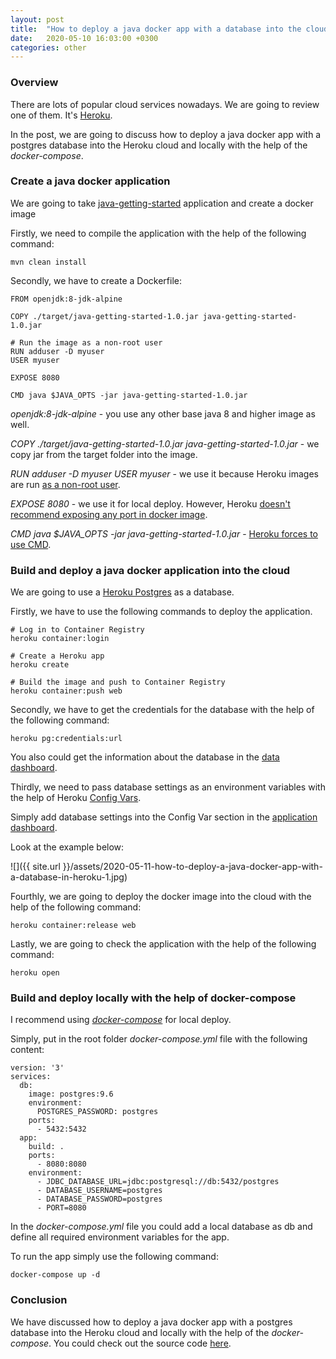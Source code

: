 ```yaml
---
layout: post
title:  "How to deploy a java docker app with a database into the cloud"
date:   2020-05-10 16:03:00 +0300
categories: other
---
```


### Overview 

There are lots of popular cloud services nowadays. We are going to review one of them. It's [Heroku](https://www.heroku.com/).

In the post, we are going to discuss how to deploy a java docker app with a postgres database into the Heroku cloud and locally with the help of the *docker-compose*.

### Create a java docker application

We are going to take [java-getting-started](https://github.com/heroku/java-getting-started) application and create a docker image

Firstly, we need to compile the application with the help of the following command:

```
mvn clean install
```

Secondly, we have to create a Dockerfile:

```
FROM openjdk:8-jdk-alpine

COPY ./target/java-getting-started-1.0.jar java-getting-started-1.0.jar

# Run the image as a non-root user
RUN adduser -D myuser
USER myuser

EXPOSE 8080

CMD java $JAVA_OPTS -jar java-getting-started-1.0.jar
```

*openjdk:8-jdk-alpine* - you use any other base java 8 and higher image as well.

*COPY ./target/java-getting-started-1.0.jar java-getting-started-1.0.jar* - we copy jar from the target folder into the image.

*RUN adduser -D myuser
 USER myuser* - we use it because Heroku images are run [as a non-root user](https://devcenter.heroku.com/articles/container-registry-and-runtime#run-the-image-as-a-non-root-user). 

*EXPOSE 8080* - we use it for local deploy. However, Heroku [doesn't recommend exposing any port in docker image](https://devcenter.heroku.com/articles/container-registry-and-runtime#dockerfile-commands-and-runtime).

*CMD java $JAVA_OPTS -jar java-getting-started-1.0.jar* - [Heroku forces to use CMD](https://devcenter.heroku.com/articles/container-registry-and-runtime#dockerfile-commands-and-runtime).

### Build and deploy a java docker application into the cloud

We are going to use a [Heroku Postgres](https://www.heroku.com/postgres) as a database.

Firstly, we have to use the following commands to deploy the application.

```
# Log in to Container Registry
heroku container:login

# Create a Heroku app
heroku create

# Build the image and push to Container Registry
heroku container:push web
```

Secondly, we have to get the credentials for the database with the help of the following command:

```
heroku pg:credentials:url
```

You also could get the information about the database in the [data dashboard](https://data.heroku.com/).

Thirdly, we need to pass database settings as an environment variables with the help of Heroku [Config Vars](https://devcenter.heroku.com/articles/config-vars).

Simply add database settings into the Config Var section in the [application dashboard](https://dashboard.heroku.com/apps/).

Look at the example below:

![]({{ site.url }}/assets/2020-05-11-how-to-deploy-a-java-docker-app-with-a-database-in-heroku-1.jpg)

Fourthly, we are going to deploy the docker image into the cloud with the help of the following command:

```
heroku container:release web
```

Lastly, we are going to check the application with the help of the following command:

```
heroku open
```

### Build and deploy locally with the help of docker-compose

I recommend using [*docker-compose*](https://docs.docker.com/compose/) for local deploy.

Simply, put in the root folder *docker-compose.yml* file with the following content:

```
version: '3'
services:
  db:
    image: postgres:9.6
    environment:
      POSTGRES_PASSWORD: postgres
    ports:
      - 5432:5432
  app:
    build: .
    ports:
      - 8080:8080
    environment:
      - JDBC_DATABASE_URL=jdbc:postgresql://db:5432/postgres
      - DATABASE_USERNAME=postgres
      - DATABASE_PASSWORD=postgres
      - PORT=8080
``` 

In the *docker-compose.yml* file you could add a local database as db and define all required environment variables for the app.

To run the app simply use the following command:

```
docker-compose up -d
``` 

### Conclusion

We have discussed how to deploy a java docker app with a postgres database into the Heroku cloud and locally with the help of the *docker-compose*.
You could check out the source code [here](https://github.com/vmaks/java-getting-started).
